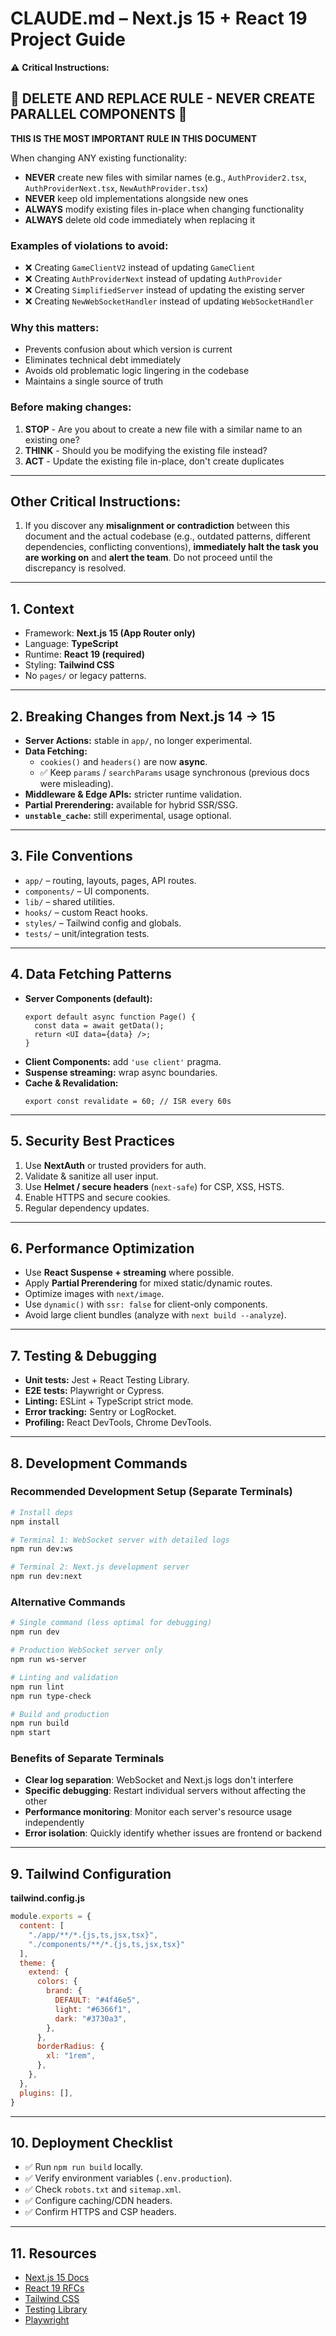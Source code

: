 # CLAUDE.md – Next.js 15 + React 19 Project Guide

⚠️ **Critical Instructions:**

## 🔴 DELETE AND REPLACE RULE - NEVER CREATE PARALLEL COMPONENTS 🔴
**THIS IS THE MOST IMPORTANT RULE IN THIS DOCUMENT**

When changing ANY existing functionality:
- **NEVER** create new files with similar names (e.g., `AuthProvider2.tsx`, `AuthProviderNext.tsx`, `NewAuthProvider.tsx`)
- **NEVER** keep old implementations alongside new ones
- **ALWAYS** modify existing files in-place when changing functionality
- **ALWAYS** delete old code immediately when replacing it

### Examples of violations to avoid:
- ❌ Creating `GameClientV2` instead of updating `GameClient`
- ❌ Creating `AuthProviderNext` instead of updating `AuthProvider`
- ❌ Creating `SimplifiedServer` instead of updating the existing server
- ❌ Creating `NewWebSocketHandler` instead of updating `WebSocketHandler`

### Why this matters:
- Prevents confusion about which version is current
- Eliminates technical debt immediately
- Avoids old problematic logic lingering in the codebase
- Maintains a single source of truth

### Before making changes:
1. **STOP** - Are you about to create a new file with a similar name to an existing one?
2. **THINK** - Should you be modifying the existing file instead?
3. **ACT** - Update the existing file in-place, don't create duplicates

---

## Other Critical Instructions:
1. If you discover any **misalignment or contradiction** between this document and the actual codebase (e.g., outdated patterns, different dependencies, conflicting conventions), **immediately halt the task you are working on** and **alert the team**. Do not proceed until the discrepancy is resolved.

---

## 1. Context
- Framework: **Next.js 15 (App Router only)**
- Language: **TypeScript**
- Runtime: **React 19 (required)**
- Styling: **Tailwind CSS**
- No `pages/` or legacy patterns.

---

## 2. Breaking Changes from Next.js 14 → 15
- **Server Actions:** stable in `app/`, no longer experimental.
- **Data Fetching:**
  - `cookies()` and `headers()` are now **async**.
  - ✅ Keep `params` / `searchParams` usage synchronous (previous docs were misleading).
- **Middleware & Edge APIs:** stricter runtime validation.
- **Partial Prerendering:** available for hybrid SSR/SSG.
- **`unstable_cache`:** still experimental, usage optional.

---

## 3. File Conventions
- `app/` – routing, layouts, pages, API routes.
- `components/` – UI components.
- `lib/` – shared utilities.
- `hooks/` – custom React hooks.
- `styles/` – Tailwind config and globals.
- `tests/` – unit/integration tests.

---

## 4. Data Fetching Patterns
- **Server Components (default):**
  ```tsx
  export default async function Page() {
    const data = await getData();
    return <UI data={data} />;
  }
  ```
- **Client Components:** add `'use client'` pragma.
- **Suspense streaming:** wrap async boundaries.
- **Cache & Revalidation:**
  ```tsx
  export const revalidate = 60; // ISR every 60s
  ```

---

## 5. Security Best Practices
1. Use **NextAuth** or trusted providers for auth.
2. Validate & sanitize all user input.
3. Use **Helmet / secure headers** (`next-safe`) for CSP, XSS, HSTS.
4. Enable HTTPS and secure cookies.
5. Regular dependency updates.

---

## 6. Performance Optimization
- Use **React Suspense + streaming** where possible.
- Apply **Partial Prerendering** for mixed static/dynamic routes.
- Optimize images with `next/image`.
- Use `dynamic()` with `ssr: false` for client-only components.
- Avoid large client bundles (analyze with `next build --analyze`).

---

## 7. Testing & Debugging
- **Unit tests:** Jest + React Testing Library.
- **E2E tests:** Playwright or Cypress.
- **Linting:** ESLint + TypeScript strict mode.
- **Error tracking:** Sentry or LogRocket.
- **Profiling:** React DevTools, Chrome DevTools.

---

## 8. Development Commands

### Recommended Development Setup (Separate Terminals)
```bash
# Install deps
npm install

# Terminal 1: WebSocket server with detailed logs
npm run dev:ws

# Terminal 2: Next.js development server
npm run dev:next
```

### Alternative Commands
```bash
# Single command (less optimal for debugging)
npm run dev

# Production WebSocket server only
npm run ws-server

# Linting and validation
npm run lint
npm run type-check

# Build and production
npm run build
npm start
```

### Benefits of Separate Terminals
- **Clear log separation**: WebSocket and Next.js logs don't interfere
- **Specific debugging**: Restart individual servers without affecting the other
- **Performance monitoring**: Monitor each server's resource usage independently
- **Error isolation**: Quickly identify whether issues are frontend or backend

---

## 9. Tailwind Configuration
**tailwind.config.js**
```js
module.exports = {
  content: [
    "./app/**/*.{js,ts,jsx,tsx}",
    "./components/**/*.{js,ts,jsx,tsx}"
  ],
  theme: {
    extend: {
      colors: {
        brand: {
          DEFAULT: "#4f46e5",
          light: "#6366f1",
          dark: "#3730a3",
        },
      },
      borderRadius: {
        xl: "1rem",
      },
    },
  },
  plugins: [],
}
```

---

## 10. Deployment Checklist
- ✅ Run `npm run build` locally.
- ✅ Verify environment variables (`.env.production`).
- ✅ Check `robots.txt` and `sitemap.xml`.
- ✅ Configure caching/CDN headers.
- ✅ Confirm HTTPS and CSP headers.

---

## 11. Resources
- [Next.js 15 Docs](https://nextjs.org/docs)
- [React 19 RFCs](https://github.com/reactjs/rfcs)
- [Tailwind CSS](https://tailwindcss.com/docs)
- [Testing Library](https://testing-library.com/docs/react-testing-library/intro/)
- [Playwright](https://playwright.dev/)

